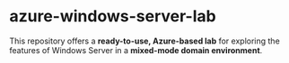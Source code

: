 # azure-windows-server-lab
This repository offers a **ready-to-use, Azure-based lab** for exploring the features of Windows Server in a **mixed-mode domain environment**.
